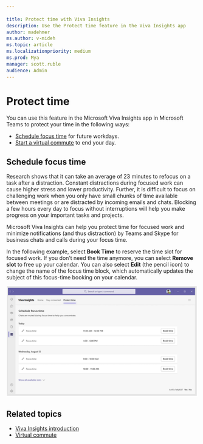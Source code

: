 ```yaml
---

title: Protect time with Viva Insights
description: Use the Protect time feature in the Viva Insights app  
author: madehmer
ms.author: v-mideh
ms.topic: article
ms.localizationpriority: medium 
ms.prod: Mya
manager: scott.ruble
audience: Admin
---
```


# Protect time

You can use this feature in the Microsoft Viva Insights app in Microsoft Teams to protect your time in the following ways:

* [Schedule focus time](#schedule-focus-time) for future workdays.
* [Start a virtual commute](viva-insights-virtual-commute.md) to end your day.

## Schedule focus time

Research shows that it can take an average of 23 minutes to refocus on a task after a distraction. Constant distractions during focused work can cause higher stress and lower productivity. Further, it is difficult to focus on challenging work when you only have small chunks of time available between meetings or are distracted by incoming emails and chats. Blocking a few hours every day to focus without interruptions will help you make progress on your important tasks and projects.

Microsoft Viva Insights can help you protect time for focused work and minimize notifications (and thus distraction) by Teams and Skype for business chats and calls during your focus time.

In the following example, select **Book Time** to reserve the time slot for focused work. If you don’t need the time anymore, you can select **Remove slot** to free up your calendar. You can also select **Edit** (the pencil icon) to change the name of the focus time block, which automatically updates the subject of this focus-time booking on your calendar.

![Book focus time.](Images/book-time-2.png)

## Related topics

* [Viva Insights introduction](viva-teams-app.md)
* [Virtual commute](viva-insights-virtual-commute.md)
